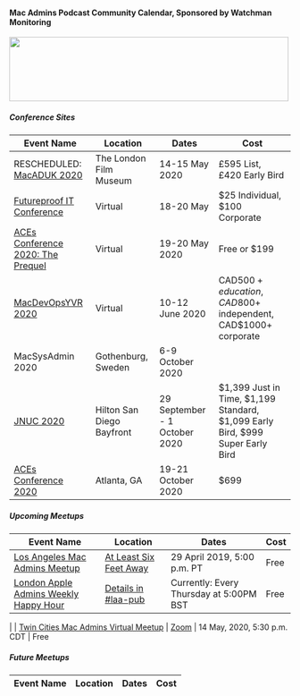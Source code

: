 #### Mac Admins Podcast Community Calendar, Sponsored by Watchman Monitoring

[<img src="https://podcast.macadmins.org/wp-content/uploads/2017/06/Watchman-Monitoring-logo-blue.png" alt="" width="500" height="115" />](https://www.watchmanmonitoring.com)

##### Conference Sites

| Event Name | Location | Dates | Cost |
|------------|----------|-------|------|
| RESCHEDULED: [MacADUK 2020](https://macad.uk) | The London Film Museum | 14-15 May 2020 | £595 List, £420 Early Bird |
| [Futureproof IT Conference](https://futureproofit.org) | Virtual | 18-20 May | $25 Individual, $100 Corporate |
| [ACEs Conference 2020: The Prequel](http://acesconf.com/aces-conference-the-prequel/) | Virtual | 19-20 May 2020 | Free or $199 |
| [MacDevOpsYVR 2020](https://MDOYVR.com) | Virtual | 10-12 June 2020 | CAD$500+ education, CAD$800+ independent, CAD$1000+ corporate |
| MacSysAdmin 2020 | Gothenburg, Sweden | 6-9 October 2020 |  |
| [JNUC 2020](https://www.jamf.com/events/jamf-nation-user-conference/2020/) | Hilton San Diego Bayfront | 29 September - 1 October 2020 | $1,399 Just in Time, $1,199 Standard, $1,099 Early Bird, $999 Super Early Bird |
| [ACEs Conference 2020](https://acesconf.com) | Atlanta, GA | 19-21 October 2020 | $699 |


##### Upcoming Meetups

| Event Name | Location | Dates | Cost |
|------------|----------|-------|------|
| [Los Angeles Mac Admins Meetup](https://www.jamf.com/jamf-nation/events/user-groups/342/los-angeles-mac-admins-remote-meetup-and-happy-hour) | [At Least Six Feet Away](https://goo.gl/maps/eQqMiT3KVMTLk44m7) | 29 April 2019, 5:00 p.m. PT | Free |
| [London Apple Admins Weekly Happy Hour](https://londonappleadmins.org.uk) | [Details in #laa-pub](https://macadmins.slack.com/archives/C011AM2KG4F) | Currently: Every Thursday at 5:00PM BST | Free |
|
| [Twin Cities Mac Admins Virtual Meetup](https://tcma-meetup-may-14-2020.eventbrite.com) | [Zoom](https://jamf.zoom.us/j/95947221518?pwd=N1NIMVNGU04yVjE4cTNOa2lWaEkvdz09) | 14 May, 2020, 5:30 p.m. CDT | Free


##### Future Meetups

| Event Name | Location | Dates | Cost |
|------------|----------|-------|------|
